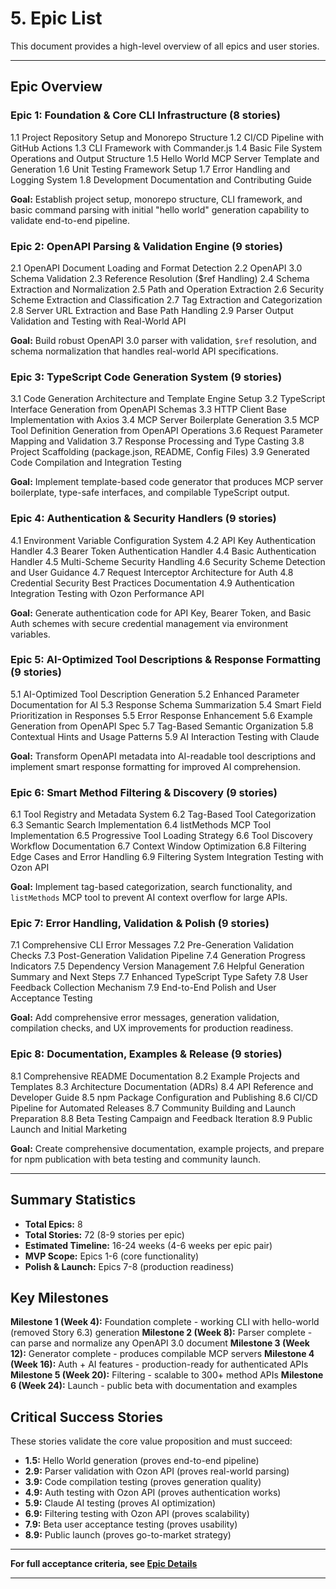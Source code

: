 # 5. Epic List

This document provides a high-level overview of all epics and user stories.

---

## Epic Overview

### Epic 1: Foundation & Core CLI Infrastructure (8 stories)

1.1 Project Repository Setup and Monorepo Structure
1.2 CI/CD Pipeline with GitHub Actions
1.3 CLI Framework with Commander.js
1.4 Basic File System Operations and Output Structure
1.5 Hello World MCP Server Template and Generation
1.6 Unit Testing Framework Setup
1.7 Error Handling and Logging System
1.8 Development Documentation and Contributing Guide

**Goal:** Establish project setup, monorepo structure, CLI framework, and basic command parsing with initial "hello world" generation capability to validate end-to-end pipeline.

### Epic 2: OpenAPI Parsing & Validation Engine (9 stories)

2.1 OpenAPI Document Loading and Format Detection
2.2 OpenAPI 3.0 Schema Validation
2.3 Reference Resolution ($ref Handling)
2.4 Schema Extraction and Normalization
2.5 Path and Operation Extraction
2.6 Security Scheme Extraction and Classification
2.7 Tag Extraction and Categorization
2.8 Server URL Extraction and Base Path Handling
2.9 Parser Output Validation and Testing with Real-World API

**Goal:** Build robust OpenAPI 3.0 parser with validation, `$ref` resolution, and schema normalization that handles real-world API specifications.

### Epic 3: TypeScript Code Generation System (9 stories)

3.1 Code Generation Architecture and Template Engine Setup
3.2 TypeScript Interface Generation from OpenAPI Schemas
3.3 HTTP Client Base Implementation with Axios
3.4 MCP Server Boilerplate Generation
3.5 MCP Tool Definition Generation from OpenAPI Operations
3.6 Request Parameter Mapping and Validation
3.7 Response Processing and Type Casting
3.8 Project Scaffolding (package.json, README, Config Files)
3.9 Generated Code Compilation and Integration Testing

**Goal:** Implement template-based code generator that produces MCP server boilerplate, type-safe interfaces, and compilable TypeScript output.

### Epic 4: Authentication & Security Handlers (9 stories)

4.1 Environment Variable Configuration System
4.2 API Key Authentication Handler
4.3 Bearer Token Authentication Handler
4.4 Basic Authentication Handler
4.5 Multi-Scheme Security Handling
4.6 Security Scheme Detection and User Guidance
4.7 Request Interceptor Architecture for Auth
4.8 Credential Security Best Practices Documentation
4.9 Authentication Integration Testing with Ozon Performance API

**Goal:** Generate authentication code for API Key, Bearer Token, and Basic Auth schemes with secure credential management via environment variables.

### Epic 5: AI-Optimized Tool Descriptions & Response Formatting (9 stories)

5.1 AI-Optimized Tool Description Generation
5.2 Enhanced Parameter Documentation for AI
5.3 Response Schema Summarization
5.4 Smart Field Prioritization in Responses
5.5 Error Response Enhancement
5.6 Example Generation from OpenAPI Spec
5.7 Tag-Based Semantic Organization
5.8 Contextual Hints and Usage Patterns
5.9 AI Interaction Testing with Claude

**Goal:** Transform OpenAPI metadata into AI-readable tool descriptions and implement smart response formatting for improved AI comprehension.

### Epic 6: Smart Method Filtering & Discovery (9 stories)

6.1 Tool Registry and Metadata System
6.2 Tag-Based Tool Categorization
6.3 Semantic Search Implementation
6.4 listMethods MCP Tool Implementation
6.5 Progressive Tool Loading Strategy
6.6 Tool Discovery Workflow Documentation
6.7 Context Window Optimization
6.8 Filtering Edge Cases and Error Handling
6.9 Filtering System Integration Testing with Ozon API

**Goal:** Implement tag-based categorization, search functionality, and `listMethods` MCP tool to prevent AI context overflow for large APIs.

### Epic 7: Error Handling, Validation & Polish (9 stories)

7.1 Comprehensive CLI Error Messages
7.2 Pre-Generation Validation Checks
7.3 Post-Generation Validation Pipeline
7.4 Generation Progress Indicators
7.5 Dependency Version Management
7.6 Helpful Generation Summary and Next Steps
7.7 Enhanced TypeScript Type Safety
7.8 User Feedback Collection Mechanism
7.9 End-to-End Polish and User Acceptance Testing

**Goal:** Add comprehensive error messages, generation validation, compilation checks, and UX improvements for production readiness.

### Epic 8: Documentation, Examples & Release (9 stories)

8.1 Comprehensive README Documentation
8.2 Example Projects and Templates
8.3 Architecture Documentation (ADRs)
8.4 API Reference and Developer Guide
8.5 npm Package Configuration and Publishing
8.6 CI/CD Pipeline for Automated Releases
8.7 Community Building and Launch Preparation
8.8 Beta Testing Campaign and Feedback Iteration
8.9 Public Launch and Initial Marketing

**Goal:** Create comprehensive documentation, example projects, and prepare for npm publication with beta testing and community launch.

---

## Summary Statistics

- **Total Epics:** 8
- **Total Stories:** 72 (8-9 stories per epic)
- **Estimated Timeline:** 16-24 weeks (4-6 weeks per epic pair)
- **MVP Scope:** Epics 1-6 (core functionality)
- **Polish & Launch:** Epics 7-8 (production readiness)

## Key Milestones

**Milestone 1 (Week 4):** Foundation complete - working CLI with hello-world (removed Story 6.3) generation
**Milestone 2 (Week 8):** Parser complete - can parse and normalize any OpenAPI 3.0 document
**Milestone 3 (Week 12):** Generator complete - produces compilable MCP servers
**Milestone 4 (Week 16):** Auth + AI features - production-ready for authenticated APIs
**Milestone 5 (Week 20):** Filtering - scalable to 300+ method APIs
**Milestone 6 (Week 24):** Launch - public beta with documentation and examples

## Critical Success Stories

These stories validate the core value proposition and must succeed:

- **1.5:** Hello World generation (proves end-to-end pipeline)
- **2.9:** Parser validation with Ozon API (proves real-world parsing)
- **3.9:** Code compilation testing (proves generation quality)
- **4.9:** Auth testing with Ozon API (proves authentication works)
- **5.9:** Claude AI testing (proves AI optimization)
- **6.9:** Filtering testing with Ozon API (proves scalability)
- **7.9:** Beta user acceptance testing (proves usability)
- **8.9:** Public launch (proves go-to-market strategy)

---

**For full acceptance criteria, see [Epic Details](./6-epic-details.md)**

---
